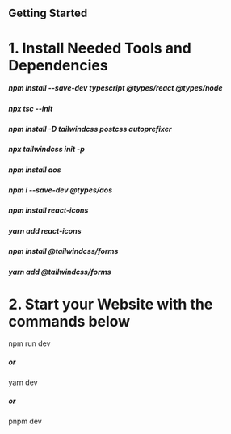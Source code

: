## Getting Started

# 1.  Install Needed Tools and Dependencies

##### npm install --save-dev typescript @types/react @types/node
##### npx tsc --init
##### npm install -D tailwindcss postcss autoprefixer
##### npx tailwindcss init -p
##### npm install aos
##### npm i --save-dev @types/aos
##### npm install react-icons
##### yarn add react-icons
##### npm install @tailwindcss/forms
##### yarn add @tailwindcss/forms

# 2.  Start your Website with the commands below

npm run dev
##### or
yarn dev
##### or
pnpm dev
```

